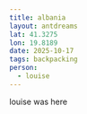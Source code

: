 ```yaml
---
title: albania
layout: antdreams
lat: 41.3275
lon: 19.8189
date: 2025-10-17
tags: backpacking
person:
  - louise
---
```

louise was here